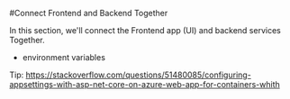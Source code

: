 #Connect Frontend and Backend Together

In this section, we'll connect the Frontend app (UI) and backend services Together.


- environment variables

Tip:
https://stackoverflow.com/questions/51480085/configuring-appsettings-with-asp-net-core-on-azure-web-app-for-containers-whith